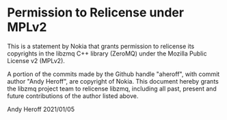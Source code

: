 # Permission to Relicense under MPLv2

This is a statement by Nokia
that grants permission to relicense its copyrights in the libzmq C++
library (ZeroMQ) under the Mozilla Public License v2 (MPLv2).

A portion of the commits made by the Github handle "aheroff", with
commit author "Andy Heroff", are copyright of Nokia.
This document hereby grants the libzmq project team to relicense libzmq, 
including all past, present and future contributions of the author listed above.

Andy Heroff
2021/01/05
